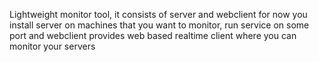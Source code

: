 
Lightweight monitor tool, it consists of server and webclient for now 
you install server on machines that you want to monitor, run service on some port 
and webclient provides web based realtime client where you can monitor your servers 




